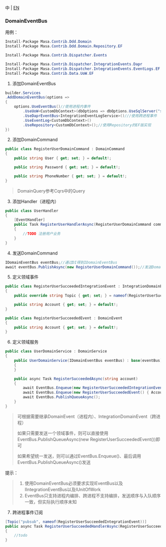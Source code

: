 中 | [EN](README.md)

### DomainEventBus

用例：

```c#
Install-Package Masa.Contrib.Ddd.Domain
Install-Package Masa.Contrib.Ddd.Domain.Repository.EF

Install-Package Masa.Contrib.Dispatcher.Events

Install-Package Masa.Contrib.Dispatcher.IntegrationEvents.Dapr
Install-Package Masa.Contrib.Dispatcher.IntegrationEvents.EventLogs.EF
Install-Package Masa.Contrib.Data.UoW.EF
```

1. 添加DomainEventBus

```C#
builder.Services
.AddDomainEventBus(options =>
{
    options.UseEventBus()//使用进程内事件
        .UseUoW<CustomDbContext>(dbOptions => dbOptions.UseSqlServer("server=localhost;uid=sa;pwd=P@ssw0rd;database=idientity"))
        .UseDaprEventBus<IntegrationEventLogService>()///使用跨进程事件
        .UseEventLog<CustomDbContext>()
        .UseRepository<CustomDbContext>();//使用Repository的EF版实现
})
```

2. 添加DomainCommand

```C#
public class RegisterUserDomainCommand : DomainCommand
{
    public string User { get; set; } = default!;

    public string Password { get; set; } = default!;

    public string PhoneNumber { get; set; } = default!;
}
```
> DomainQuery参考Cqrs中的Query

3. 添加Handler（进程内）

```C#
public class UserHandler
{
    [EventHandler]
    public Task RegisterUserHandlerAsync(RegisterUserDomainCommand command)
    {
        //TODO 注册用户业务
    }
}
```

4. 发送DomainCommand

```C#
IDomainEventBus eventBus;//通过DI得到IDomainEventBus
await eventBus.PublishAsync(new RegisterUserDomainCommand());//发送DomainCommand
```

5. 定义领域事件

```C#
public class RegisterUserSucceededIntegrationEvent : IntegrationDomainEvent
{
    public override string Topic { get; set; } = nameof(RegisterUserSucceededIntegrationEvent);

    public string Account { get; set; } = default!;
}

public class RegisterUserSucceededEvent : DomainEvent
{
    public string Account { get; set; } = default!;
}
```

6. 定义领域服务

```C#
public class UserDomainService : DomainService
{
    public UserDomainService(IDomainEventBus eventBus) : base(eventBus)
    {
    }

    public async Task RegisterSucceededAsync(string account)
    {
        await EventBus.Enqueue(new RegisterUserSucceededIntegrationEvent() { Account = account });
        await EventBus.Enqueue(new RegisterUserSucceededEvent() { Account = account });
        await EventBus.PublishQueueAsync();
    }
}
```

> 可根据需要继承DomainEvent（进程内）、IntegrationDomainEvent（跨进程）
>
> 如果只需要发送一个领域事件，则可以直接使用EventBus.PublishQueueAsync(new RegisterUserSucceededEvent())即可
>
> 如果希望统一发送，则可以通过EventBus.Enqueue()、最后调用EventBus.PublishQueueAsync()发送

提示：

> 1. 使用DomainEventBus必须要求实现IEventBus以及IIntegrationEventBus以及IUnitOfWork
> 2. EventBus只支持进程内编排、跨进程不支持编排，发送顺序与入队顺序一致，但实际执行顺序未知

7. 跨进程事件订阅

```C#
[Topic("pubsub", nameof(RegisterUserSucceededIntegrationEvent))]
public async Task RegisterUserSucceededHandlerAsync(RegisterUserSucceededIntegrationEvent @event)
{
    //todo
}
```
